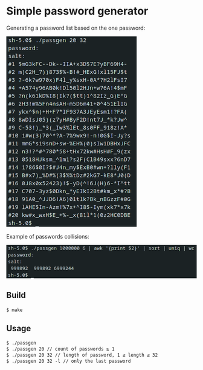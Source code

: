 # Simple password generator

Generating a password list based on the one password:

![alt text](assets/example.png "example")

Example of passwords collisions:

![alt text](assets/collisions.png "collisions")

## Build

````
$ make
````

## Usage

````
$ ./passgen
$ ./passgen 20 // count of passwords ≥ 1
$ ./passgen 20 32 // length of password, 1 ≤ length ≤ 32
$ ./passgen 20 32 -l // only the last password
````
